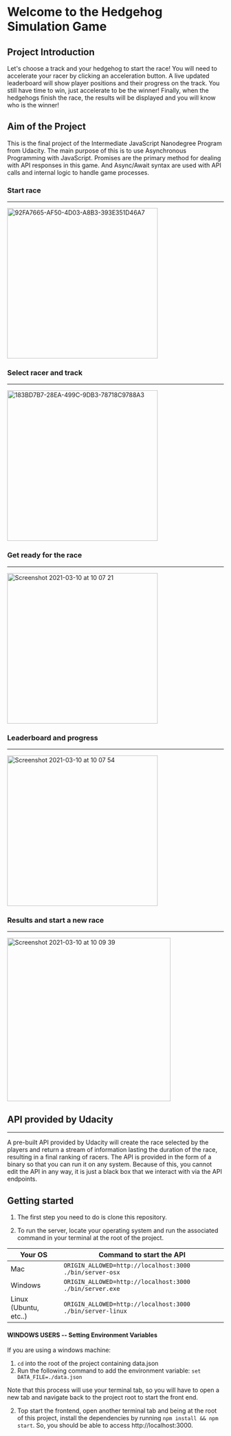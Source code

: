 # Welcome to the Hedgehog Simulation Game

## Project Introduction
Let's choose a track and your hedgehog to start the race! You will need to accelerate your racer by clicking an acceleration button. A live updated leaderboard will show player positions and their progress on the track. You still have time to win, just accelerate to be the winner! 
Finally, when the hedgehogs finish the race, the results will be displayed and you will know who is the winner!

## Aim of the Project
This is the final project of the Intermediate JavaScript Nanodegree Program from Udacity. The main purpose of this is to use Asynchronous Programming with JavaScript. Promises are the primary method for dealing with API responses in this game. And Async/Await syntax are used with API calls and internal logic to handle game processes.

### Start race
--------------------------------
<img width="350" alt="92FA7665-AF50-4D03-A8B3-393E351D46A7" src="https://user-images.githubusercontent.com/8181053/110620156-fa57c400-8198-11eb-82eb-09363b68cfae.png">

### Select racer and track
--------------------------------
<img width="350" alt="183BD7B7-28EA-499C-9DB3-78718C9788A3" src="https://user-images.githubusercontent.com/8181053/110620225-0fccee00-8199-11eb-8e5d-bfcf60b7f192.png">

### Get ready for the race 
--------------------------------
<img width="350" alt="Screenshot 2021-03-10 at 10 07 21" src="https://user-images.githubusercontent.com/8181053/110620285-22dfbe00-8199-11eb-8d77-0ddd1f055c72.png">

### Leaderboard and progress
--------------------------------
<img width="350" alt="Screenshot 2021-03-10 at 10 07 54" src="https://user-images.githubusercontent.com/8181053/110620354-35f28e00-8199-11eb-885d-b5354292c8ec.png">

### Results and start a new race
--------------------------------
<img width="380" alt="Screenshot 2021-03-10 at 10 09 39" src="https://user-images.githubusercontent.com/8181053/110620391-3f7bf600-8199-11eb-85ed-70a2cae76573.png">


## API provided by Udacity
--------------------------------
A pre-built API provided by Udacity will create the race selected by the players and return a stream of information lasting the duration of the race, resulting in a final ranking of racers. The API is provided in the form of a binary so that you can run it on any system. Because of this, you cannot edit the API in any way, it is just a black box that we interact with via the API endpoints.


## Getting started
1. The first step you need to do is clone this repository. 

2. To run the server, locate your operating system and run the associated command in your terminal at the root of the project.

| Your OS               | Command to start the API                                  |
| --------------------- | --------------------------------------------------------- |
| Mac                   | `ORIGIN_ALLOWED=http://localhost:3000 ./bin/server-osx`   |
| Windows               | `ORIGIN_ALLOWED=http://localhost:3000 ./bin/server.exe`   |
| Linux (Ubuntu, etc..) | `ORIGIN_ALLOWED=http://localhost:3000 ./bin/server-linux` |


#### WINDOWS USERS -- Setting Environment Variables
If you are using a windows machine:
1. `cd` into the root of the project containing data.json 
2. Run the following command to add the environment variable:
```set DATA_FILE=./data.json```

Note that this process will use your terminal tab, so you will have to open a new tab and navigate back to the project root to start the front end.

2. Top start the frontend, open another terminal tab and being at the root of this project, install the dependencies by running `npm install && npm start`. So, you should be able to access http://localhost:3000.






